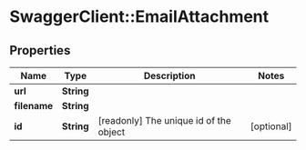 # SwaggerClient::EmailAttachment

## Properties
Name | Type | Description | Notes
------------ | ------------- | ------------- | -------------
**url** | **String** |  | 
**filename** | **String** |  | 
**id** | **String** | [readonly] The unique id of the object | [optional] 

